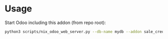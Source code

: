 # Usage

Start Odoo including this addon (from repo root):

```bash
python3 scripts/nix_odoo_web_server.py --db-name mydb --addon sale_credit_note_reversal
```
